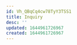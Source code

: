 ```yaml
---
id: Vh_QBqCq4cw78TyY3TSS1
title: Inquiry
desc: ''
updated: 1644961726967
created: 1644961726967
---
```


